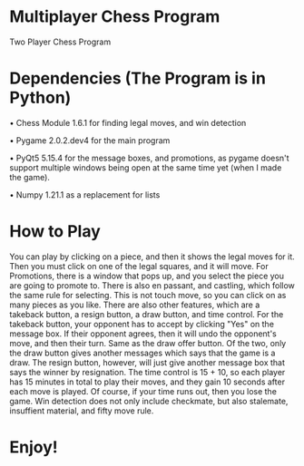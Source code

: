 # Multiplayer Chess Program
 
Two Player Chess Program

# Dependencies (The Program is in Python)
• Chess Module 1.6.1 for finding legal moves, and win detection

• Pygame 2.0.2.dev4 for the main program

• PyQt5 5.15.4 for the message boxes, and promotions, as pygame doesn't support multiple windows being open at the same time yet (when I made the game).

• Numpy 1.21.1 as a replacement for lists
 
# How to Play
You can play by clicking on a piece, and then it shows the legal moves for it. Then you must click on one of the legal squares, and it will move. For Promotions, there is a window that pops up, and you select the piece you are going to promote to. There is also en passant, and castling, which follow the same rule for selecting. This is not touch move, so you can click on as many pieces as you like. There are also other features, which are a takeback button, a resign button, a draw button, and time control. For the takeback button, your opponent has to accept by clicking "Yes" on the message box. If their opponent agrees, then it will undo the opponent's move, and then their turn. Same as the draw offer button. Of the two, only the draw button gives another messages which says that the game is a draw. The resign button, however, will just give another message box that says the winner by resignation. The time control is 15 + 10, so each player has 15 minutes in total to play their moves, and they gain 10 seconds after each move is played. Of course, if your time runs out, then you lose the game. Win detection does not only include checkmate, but also stalemate, insuffient material, and fifty move rule. 

# Enjoy!

